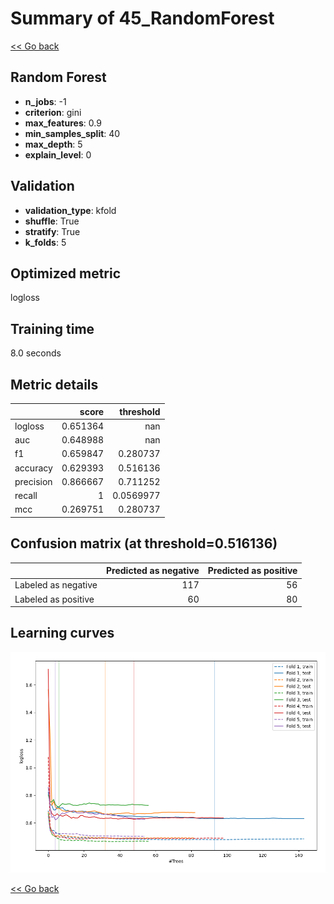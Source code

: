 # Summary of 45_RandomForest

[<< Go back](../README.md)


## Random Forest
- **n_jobs**: -1
- **criterion**: gini
- **max_features**: 0.9
- **min_samples_split**: 40
- **max_depth**: 5
- **explain_level**: 0

## Validation
 - **validation_type**: kfold
 - **shuffle**: True
 - **stratify**: True
 - **k_folds**: 5

## Optimized metric
logloss

## Training time

8.0 seconds

## Metric details
|           |    score |   threshold |
|:----------|---------:|------------:|
| logloss   | 0.651364 | nan         |
| auc       | 0.648988 | nan         |
| f1        | 0.659847 |   0.280737  |
| accuracy  | 0.629393 |   0.516136  |
| precision | 0.866667 |   0.711252  |
| recall    | 1        |   0.0569977 |
| mcc       | 0.269751 |   0.280737  |


## Confusion matrix (at threshold=0.516136)
|                     |   Predicted as negative |   Predicted as positive |
|:--------------------|------------------------:|------------------------:|
| Labeled as negative |                     117 |                      56 |
| Labeled as positive |                      60 |                      80 |

## Learning curves
![Learning curves](learning_curves.png)

[<< Go back](../README.md)
